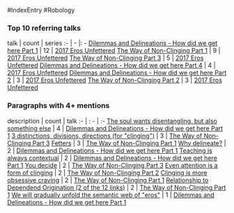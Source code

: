 #IndexEntry #Robology

### Top 10 referring talks
talk | count | series
:- | - |: -
<a data-href="Dilemmas and Delineations - How did we get here Part 1" href="Dilemmas+and+Delineations+-+How+did+we+get+here+Part+1" class="internal-link">Dilemmas and Delineations - How did we get here Part 1</a> | 12 | <a data-href="2017 Eros Unfettered" href="2017+Eros+Unfettered" class="internal-link">2017 Eros Unfettered</a>
<a data-href="The Way of Non-Clinging Part 1" href="The+Way+of+Non-Clinging+Part+1" class="internal-link">The Way of Non-Clinging Part 1</a> | 9 | <a data-href="2017 Eros Unfettered" href="2017+Eros+Unfettered" class="internal-link">2017 Eros Unfettered</a>
<a data-href="The Way of Non-Clinging Part 3" href="The+Way+of+Non-Clinging+Part+3" class="internal-link">The Way of Non-Clinging Part 3</a> | 5 | <a data-href="2017 Eros Unfettered" href="2017+Eros+Unfettered" class="internal-link">2017 Eros Unfettered</a>
<a data-href="Dilemmas and Delineations - How did we get here Part 4" href="Dilemmas+and+Delineations+-+How+did+we+get+here+Part+4" class="internal-link">Dilemmas and Delineations - How did we get here Part 4</a> | 4 | <a data-href="2017 Eros Unfettered" href="2017+Eros+Unfettered" class="internal-link">2017 Eros Unfettered</a>
<a data-href="Dilemmas and Delineations - How did we get here Part 2" href="Dilemmas+and+Delineations+-+How+did+we+get+here+Part+2" class="internal-link">Dilemmas and Delineations - How did we get here Part 2</a> | 3 | <a data-href="2017 Eros Unfettered" href="2017+Eros+Unfettered" class="internal-link">2017 Eros Unfettered</a>
<a data-href="The Way of Non-Clinging Part 2" href="The+Way+of+Non-Clinging+Part+2" class="internal-link">The Way of Non-Clinging Part 2</a> | 3 | <a data-href="2017 Eros Unfettered" href="2017+Eros+Unfettered" class="internal-link">2017 Eros Unfettered</a>

### Paragraphs with 4+ mentions
description | count | talk
:- | : - | :-
<a aria-label-position="top" aria-label="Dilemmas and Delineations - How did we get here Part 1 > The soul wants disentangling but also something else" data-href="Dilemmas and Delineations - How did we get here Part 1#The soul wants disentangling but also something else" href="Dilemmas+and+Delineations+-+How+did+we+get+here+Part+1#The+soul+wants+disentangling+but+also+something+else" class="internal-link">The soul wants disentangling, but also something else</a> | 4 | <a data-href="Dilemmas and Delineations - How did we get here Part 1" href="Dilemmas+and+Delineations+-+How+did+we+get+here+Part+1" class="internal-link">Dilemmas and Delineations - How did we get here Part 1</a>
<a aria-label-position="top" aria-label="The Way of Non-Clinging Part 3 > 3 distinctions divisions directions for clinging" data-href="The Way of Non-Clinging Part 3#3 distinctions divisions directions for clinging" href="The+Way+of+Non-Clinging+Part+3#3+distinctions+divisions+directions+for+%22clinging%22" class="internal-link">3 distinctions, divisions, directions (for &quot;clinging&quot;)</a> | 3 | <a data-href="The Way of Non-Clinging Part 3" href="The+Way+of+Non-Clinging+Part+3" class="internal-link">The Way of Non-Clinging Part 3</a>
<a aria-label-position="top" aria-label="The Way of Non-Clinging Part 1 > Fetters" data-href="The Way of Non-Clinging Part 1#Fetters" href="The+Way+of+Non-Clinging+Part+1#Fetters" class="internal-link">Fetters</a> | 3 | <a data-href="The Way of Non-Clinging Part 1" href="The+Way+of+Non-Clinging+Part+1" class="internal-link">The Way of Non-Clinging Part 1</a>
<a aria-label-position="top" aria-label="Dilemmas and Delineations - How did we get here Part 1 > Why delineate" data-href="Dilemmas and Delineations - How did we get here Part 1#Why delineate" href="Dilemmas+and+Delineations+-+How+did+we+get+here+Part+1#Why+delineate" class="internal-link">Why delineate?</a> | 2 | <a data-href="Dilemmas and Delineations - How did we get here Part 1" href="Dilemmas+and+Delineations+-+How+did+we+get+here+Part+1" class="internal-link">Dilemmas and Delineations - How did we get here Part 1</a>
<a aria-label-position="top" aria-label="Dilemmas and Delineations - How did we get here Part 1 > Teaching is always contextual" data-href="Dilemmas and Delineations - How did we get here Part 1#Teaching is always contextual" href="Dilemmas+and+Delineations+-+How+did+we+get+here+Part+1#Teaching+is+always+contextual" class="internal-link">Teaching is always contextual</a> | 2 | <a data-href="Dilemmas and Delineations - How did we get here Part 1" href="Dilemmas+and+Delineations+-+How+did+we+get+here+Part+1" class="internal-link">Dilemmas and Delineations - How did we get here Part 1</a>
<a aria-label-position="top" aria-label="The Way of Non-Clinging Part 3 > You decide" data-href="The Way of Non-Clinging Part 3#You decide" href="The+Way+of+Non-Clinging+Part+3#You+decide" class="internal-link">You decide</a> | 2 | <a data-href="The Way of Non-Clinging Part 3" href="The+Way+of+Non-Clinging+Part+3" class="internal-link">The Way of Non-Clinging Part 3</a>
<a aria-label-position="top" aria-label="The Way of Non-Clinging Part 2 > Even attention is a form of clinging" data-href="The Way of Non-Clinging Part 2#Even attention is a form of clinging" href="The+Way+of+Non-Clinging+Part+2#Even+attention+is+a+form+of+clinging" class="internal-link">Even attention is a form of clinging</a> | 2 | <a data-href="The Way of Non-Clinging Part 2" href="The+Way+of+Non-Clinging+Part+2" class="internal-link">The Way of Non-Clinging Part 2</a>
<a aria-label-position="top" aria-label="The Way of Non-Clinging Part 1 > Clinging is more obsessive craving" data-href="The Way of Non-Clinging Part 1#Clinging is more obsessive craving" href="The+Way+of+Non-Clinging+Part+1#Clinging+is+more+obsessive+craving" class="internal-link">Clinging is more obsessive craving</a> | 2 | <a data-href="The Way of Non-Clinging Part 1" href="The+Way+of+Non-Clinging+Part+1" class="internal-link">The Way of Non-Clinging Part 1</a>
<a aria-label-position="top" aria-label="The Way of Non-Clinging Part 1 > Relationship to Dependend Origination 2 of the 12 links" data-href="The Way of Non-Clinging Part 1#Relationship to Dependend Origination 2 of the 12 links" href="The+Way+of+Non-Clinging+Part+1#Relationship+to+Dependend+Origination+2+of+the+12+links" class="internal-link">Relationship to Dependend Origination (2 of the 12 links)</a> | 2 | <a data-href="The Way of Non-Clinging Part 1" href="The+Way+of+Non-Clinging+Part+1" class="internal-link">The Way of Non-Clinging Part 1</a>
<a aria-label-position="top" aria-label="Dilemmas and Delineations - How did we get here Part 1 > We will gradually unfold the semantic web of eros" data-href="Dilemmas and Delineations - How did we get here Part 1#We will gradually unfold the semantic web of eros" href="Dilemmas+and+Delineations+-+How+did+we+get+here+Part+1#We+will+gradually+unfold+the+semantic+web+of+%22eros%22" class="internal-link">We will gradually unfold the semantic web of &quot;eros&quot;</a> | 1 | <a data-href="Dilemmas and Delineations - How did we get here Part 1" href="Dilemmas+and+Delineations+-+How+did+we+get+here+Part+1" class="internal-link">Dilemmas and Delineations - How did we get here Part 1</a>

